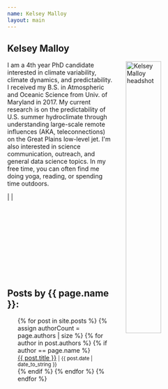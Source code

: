 ```yaml
---
name: Kelsey Malloy
layout: main
---
```


<article class="article-page">
  <div class="page-content">
    <h2>Kelsey Malloy</h2>
    <p><img src="{{ site.url }}/assets/img/Malloy_headshot.png" alt="Kelsey Malloy headshot" width="40%" align="right" hspace="30">I am a 4th year PhD candidate interested in climate variability, climate dynamics, and predictability. I received my B.S. in Atmospheric and Oceanic Science from Univ. of Maryland in 2017. My current research is on the predictability of U.S. summer hydroclimate through understanding large-scale remote influences (AKA, teleconnections) on the Great Plains low-level jet. I'm also interested in science communication, outreach, and general data science topics. In my free time, you can often find me doing yoga, reading, or spending time outdoors. </p>
    <a href="https://twitter.com/kelseyl4tely" target="_blank"><i class="fa fa-twitter" aria-hidden="true"></i></a> | <a href="https://twitter.com/kelseyl4tely" target="_blank"><i class="fa fa-linkedin" aria-hidden="true"></i></a> | <a href="https://kelseymalloy.github.io/" target="_blank"><i class="fa fa-website" aria-hidden="true"></i></a><br><br><br><br><br><br><br><br><br><br><br>
    <h2>Posts by {{ page.name }}:</h2>
    <ul>
    {% for post in site.posts %}
      {% assign authorCount = page.authors | size %}
      {% for author in post.authors %}
        {% if author == page.name %}
          <div class="tag-list">
            <span><a href="{{ site.baseurl }}{{ post.url }}">{{ post.title }}</a></span>
            <small><span>| {{ post.date | date_to_string }}</span></small>
          </div>
        {% endif %}
      {% endfor %}
    {% endfor %}
    </ul>
  </div> <!-- End Page Content -->
</article> <!-- End Article Page -->
